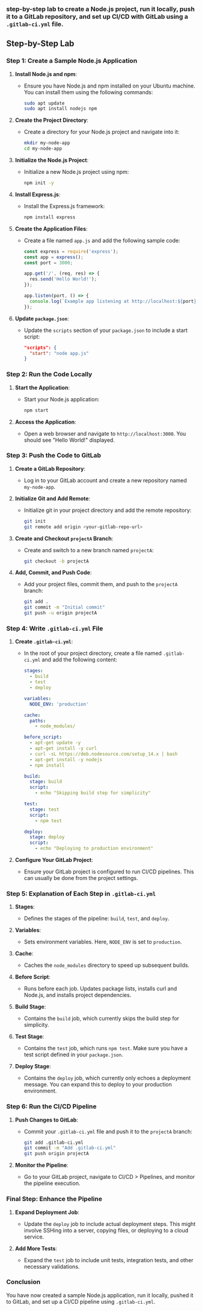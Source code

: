 ### step-by-step lab to create a Node.js project, run it locally, push it to a GitLab repository, and set up CI/CD with GitLab using a `.gitlab-ci.yml` file.

## Step-by-Step Lab

### Step 1: Create a Sample Node.js Application

1. **Install Node.js and npm**:
   - Ensure you have Node.js and npm installed on your Ubuntu machine. You can install them using the following commands:
     ```bash
     sudo apt update
     sudo apt install nodejs npm
     ```

2. **Create the Project Directory**:
   - Create a directory for your Node.js project and navigate into it:
     ```bash
     mkdir my-node-app
     cd my-node-app
     ```

3. **Initialize the Node.js Project**:
   - Initialize a new Node.js project using npm:
     ```bash
     npm init -y
     ```

4. **Install Express.js**:
   - Install the Express.js framework:
     ```bash
     npm install express
     ```

5. **Create the Application Files**:
   - Create a file named `app.js` and add the following sample code:
     ```javascript
     const express = require('express');
     const app = express();
     const port = 3000;

     app.get('/', (req, res) => {
       res.send('Hello World!');
     });

     app.listen(port, () => {
       console.log(`Example app listening at http://localhost:${port}`);
     });
     ```

6. **Update `package.json`**:
   - Update the `scripts` section of your `package.json` to include a start script:
     ```json
     "scripts": {
       "start": "node app.js"
     }
     ```

### Step 2: Run the Code Locally

1. **Start the Application**:
   - Start your Node.js application:
     ```bash
     npm start
     ```

2. **Access the Application**:
   - Open a web browser and navigate to `http://localhost:3000`. You should see "Hello World!" displayed.

### Step 3: Push the Code to GitLab

1. **Create a GitLab Repository**:
   - Log in to your GitLab account and create a new repository named `my-node-app`.

2. **Initialize Git and Add Remote**:
   - Initialize git in your project directory and add the remote repository:
     ```bash
     git init
     git remote add origin <your-gitlab-repo-url>
     ```

3. **Create and Checkout `projectA` Branch**:
   - Create and switch to a new branch named `projectA`:
     ```bash
     git checkout -b projectA
     ```

4. **Add, Commit, and Push Code**:
   - Add your project files, commit them, and push to the `projectA` branch:
     ```bash
     git add .
     git commit -m "Initial commit"
     git push -u origin projectA
     ```

### Step 4: Write `.gitlab-ci.yml` File

1. **Create `.gitlab-ci.yml`**:
   - In the root of your project directory, create a file named `.gitlab-ci.yml` and add the following content:

     ```yaml
     stages:
       - build
       - test
       - deploy

     variables:
       NODE_ENV: 'production'

     cache:
       paths:
         - node_modules/

     before_script:
       - apt-get update -y
       - apt-get install -y curl
       - curl -sL https://deb.nodesource.com/setup_14.x | bash
       - apt-get install -y nodejs
       - npm install

     build:
       stage: build
       script:
         - echo "Skipping build step for simplicity"

     test:
       stage: test
       script:
         - npm test

     deploy:
       stage: deploy
       script:
         - echo "Deploying to production environment"
     ```

2. **Configure Your GitLab Project**:
   - Ensure your GitLab project is configured to run CI/CD pipelines. This can usually be done from the project settings.

### Step 5: Explanation of Each Step in `.gitlab-ci.yml`

1. **Stages**:
   - Defines the stages of the pipeline: `build`, `test`, and `deploy`.

2. **Variables**:
   - Sets environment variables. Here, `NODE_ENV` is set to `production`.

3. **Cache**:
   - Caches the `node_modules` directory to speed up subsequent builds.

4. **Before Script**:
   - Runs before each job. Updates package lists, installs curl and Node.js, and installs project dependencies.

5. **Build Stage**:
   - Contains the `build` job, which currently skips the build step for simplicity.

6. **Test Stage**:
   - Contains the `test` job, which runs `npm test`. Make sure you have a test script defined in your `package.json`.

7. **Deploy Stage**:
   - Contains the `deploy` job, which currently only echoes a deployment message. You can expand this to deploy to your production environment.

### Step 6: Run the CI/CD Pipeline

1. **Push Changes to GitLab**:
   - Commit your `.gitlab-ci.yml` file and push it to the `projectA` branch:
     ```bash
     git add .gitlab-ci.yml
     git commit -m "Add .gitlab-ci.yml"
     git push origin projectA
     ```

2. **Monitor the Pipeline**:
   - Go to your GitLab project, navigate to CI/CD > Pipelines, and monitor the pipeline execution.

### Final Step: Enhance the Pipeline

1. **Expand Deployment Job**:
   - Update the `deploy` job to include actual deployment steps. This might involve SSHing into a server, copying files, or deploying to a cloud service.

2. **Add More Tests**:
   - Expand the `test` job to include unit tests, integration tests, and other necessary validations.

### Conclusion

You have now created a sample Node.js application, run it locally, pushed it to GitLab, and set up a CI/CD pipeline using `.gitlab-ci.yml`. 
